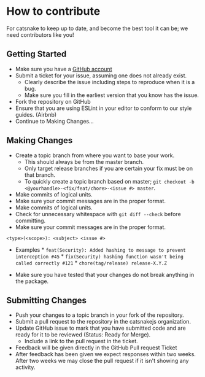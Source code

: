 # How to contribute

For catsnake to keep up to date, and become the best tool it can be; we need contributors like you!

## Getting Started

* Make sure you have a [GitHub account](https://github.com/signup/free)
* Submit a ticket for your issue, assuming one does not already exist.
  * Clearly describe the issue including steps to reproduce when it is a bug.
  * Make sure you fill in the earliest version that you know has the issue.
* Fork the repository on GitHub
* Ensure that you are using ESLint in your editor to conform to our style guides. (Airbnb)
* Continue to Making Changes...

## Making Changes

* Create a topic branch from where you want to base your work.
  * This should always be from the master branch.
  * Only target release branches if you are certain your fix must be on that
    branch.
  * To quickly create a topic branch based on master; `git checkout -b <@yourhandle>-<fix/feat/chore>-<issue #> master`.
* Make commits of logical units.
* Make sure your commit messages are in the proper format.
* Make commits of logical units.
* Check for unnecessary whitespace with `git diff --check` before committing.
* Make sure your commit messages are in the proper format.

```
<type>(<scope>): <subject> <issue #>
```
   * Examples
    * `feat(Security): Added hashing to message to prevent interception #45`
    * `fix(Security) hashing function wasn't being called correctly #121`
    * `chore(tag/release) release-X.Y.Z`


* Make sure you have tested that your changes do not break anything in the package.

## Submitting Changes

* Push your changes to a topic branch in your fork of the repository.
* Submit a pull request to the repository in the catsnakejs organization.
* Update GitHub issue to mark that you have submitted code and are ready for it to be reviewed (Status: Ready for Merge).
  * Include a link to the pull request in the ticket.
* Feedback will be given directly in the GitHub Pull request Ticket
* After feedback has been given we expect responses within two weeks. After two
  weeks we may close the pull request if it isn't showing any activity.
